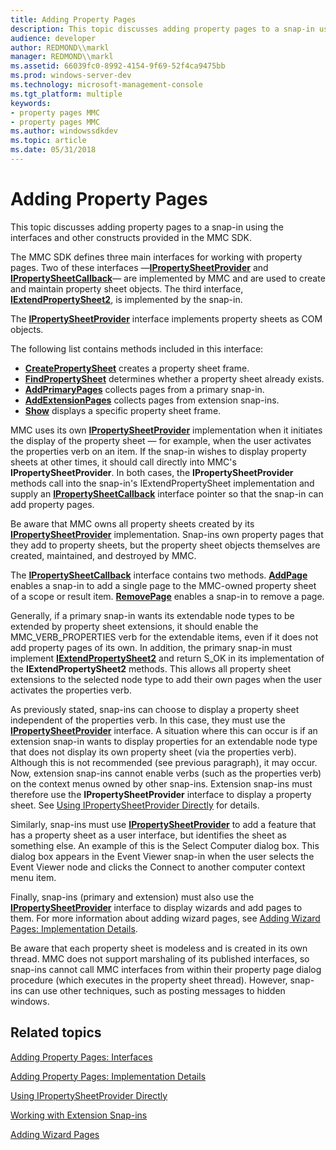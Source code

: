 ```yaml
---
title: Adding Property Pages
description: This topic discusses adding property pages to a snap-in using the interfaces and other constructs provided in the MMC SDK.
audience: developer
author: REDMOND\\markl
manager: REDMOND\\markl
ms.assetid: 66039fc0-8992-4154-9f69-52f4ca9475bb
ms.prod: windows-server-dev
ms.technology: microsoft-management-console
ms.tgt_platform: multiple
keywords:
- property pages MMC
- property pages MMC
ms.author: windowssdkdev
ms.topic: article
ms.date: 05/31/2018
---
```


# Adding Property Pages

This topic discusses adding property pages to a snap-in using the interfaces and other constructs provided in the MMC SDK.

The MMC SDK defines three main interfaces for working with property pages. Two of these interfaces —[**IPropertySheetProvider**](/windows/desktop/api/Mmc/nn-mmc-ipropertysheetprovider) and [**IPropertySheetCallback**](/windows/desktop/api/Mmc/nn-mmc-ipropertysheetcallback)— are implemented by MMC and are used to create and maintain property sheet objects. The third interface, [**IExtendPropertySheet2**](/windows/desktop/api/Mmc/nn-mmc-iextendpropertysheet2), is implemented by the snap-in.

The [**IPropertySheetProvider**](/windows/desktop/api/Mmc/nn-mmc-ipropertysheetprovider) interface implements property sheets as COM objects.

The following list contains methods included in this interface:

-   [**CreatePropertySheet**](/windows/desktop/api/Mmc/nf-mmc-ipropertysheetprovider-createpropertysheet) creates a property sheet frame.
-   [**FindPropertySheet**](/windows/desktop/api/Mmc/nf-mmc-ipropertysheetprovider-findpropertysheet) determines whether a property sheet already exists.
-   [**AddPrimaryPages**](/windows/desktop/api/Mmc/nf-mmc-ipropertysheetprovider-addprimarypages) collects pages from a primary snap-in.
-   [**AddExtensionPages**](/windows/desktop/api/Mmc/nf-mmc-ipropertysheetprovider-addextensionpages) collects pages from extension snap-ins.
-   [**Show**](/windows/desktop/api/Mmc/nf-mmc-ipropertysheetprovider-show) displays a specific property sheet frame.

MMC uses its own [**IPropertySheetProvider**](/windows/desktop/api/Mmc/nn-mmc-ipropertysheetprovider) implementation when it initiates the display of the property sheet — for example, when the user activates the properties verb on an item. If the snap-in wishes to display property sheets at other times, it should call directly into MMC's **IPropertySheetProvider**. In both cases, the **IPropertySheetProvider** methods call into the snap-in's IExtendPropertySheet implementation and supply an [**IPropertySheetCallback**](/windows/desktop/api/Mmc/nn-mmc-ipropertysheetcallback) interface pointer so that the snap-in can add property pages.

Be aware that MMC owns all property sheets created by its [**IPropertySheetProvider**](/windows/desktop/api/Mmc/nn-mmc-ipropertysheetprovider) implementation. Snap-ins own property pages that they add to property sheets, but the property sheet objects themselves are created, maintained, and destroyed by MMC.

The [**IPropertySheetCallback**](/windows/desktop/api/Mmc/nn-mmc-ipropertysheetcallback) interface contains two methods. [**AddPage**](/windows/desktop/api/Mmc/nf-mmc-ipropertysheetcallback-addpage) enables a snap-in to add a single page to the MMC-owned property sheet of a scope or result item. [**RemovePage**](/windows/desktop/api/Mmc/nf-mmc-ipropertysheetcallback-removepage) enables a snap-in to remove a page.

Generally, if a primary snap-in wants its extendable node types to be extended by property sheet extensions, it should enable the MMC\_VERB\_PROPERTIES verb for the extendable items, even if it does not add property pages of its own. In addition, the primary snap-in must implement [**IExtendPropertySheet2**](/windows/desktop/api/Mmc/nn-mmc-iextendpropertysheet2) and return S\_OK in its implementation of the **IExtendPropertySheet2** methods. This allows all property sheet extensions to the selected node type to add their own pages when the user activates the properties verb.

As previously stated, snap-ins can choose to display a property sheet independent of the properties verb. In this case, they must use the [**IPropertySheetProvider**](/windows/desktop/api/Mmc/nn-mmc-ipropertysheetprovider) interface. A situation where this can occur is if an extension snap-in wants to display properties for an extendable node type that does not display its own property sheet (via the properties verb). Although this is not recommended (see previous paragraph), it may occur. Now, extension snap-ins cannot enable verbs (such as the properties verb) on the context menus owned by other snap-ins. Extension snap-ins must therefore use the **IPropertySheetProvider** interface to display a property sheet. See [Using IPropertySheetProvider Directly](using-ipropertysheetprovider-directly.md) for details.

Similarly, snap-ins must use [**IPropertySheetProvider**](/windows/desktop/api/Mmc/nn-mmc-ipropertysheetprovider) to add a feature that has a property sheet as a user interface, but identifies the sheet as something else. An example of this is the Select Computer dialog box. This dialog box appears in the Event Viewer snap-in when the user selects the Event Viewer node and clicks the Connect to another computer context menu item.

Finally, snap-ins (primary and extension) must also use the [**IPropertySheetProvider**](/windows/desktop/api/Mmc/nn-mmc-ipropertysheetprovider) interface to display wizards and add pages to them. For more information about adding wizard pages, see [Adding Wizard Pages: Implementation Details](adding-wizard-pages-implementation-details.md).

Be aware that each property sheet is modeless and is created in its own thread. MMC does not support marshaling of its published interfaces, so snap-ins cannot call MMC interfaces from within their property page dialog procedure (which executes in the property sheet thread). However, snap-ins can use other techniques, such as posting messages to hidden windows.

## Related topics

<dl> <dt>

[Adding Property Pages: Interfaces](adding-property-pages-interfaces.md)
</dt> <dt>

[Adding Property Pages: Implementation Details](adding-property-pages-implementation-details.md)
</dt> <dt>

[Using IPropertySheetProvider Directly](using-ipropertysheetprovider-directly.md)
</dt> <dt>

[Working with Extension Snap-ins](working-with-extension-snap-ins.md)
</dt> <dt>

[Adding Wizard Pages](adding-wizard-pages.md)
</dt> </dl>

 

 




